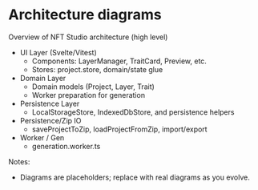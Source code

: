# Architecture diagrams

Overview of NFT Studio architecture (high level)

- UI Layer (Svelte/Vitest)
  - Components: LayerManager, TraitCard, Preview, etc.
  - Stores: project.store, domain/state glue
- Domain Layer
  - Domain models (Project, Layer, Trait)
  - Worker preparation for generation
- Persistence Layer
  - LocalStorageStore, IndexedDbStore, and persistence helpers
- Persistence/Zip IO
  - saveProjectToZip, loadProjectFromZip, import/export
- Worker / Gen
  - generation.worker.ts

Notes:

- Diagrams are placeholders; replace with real diagrams as you evolve.
